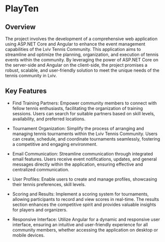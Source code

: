 # PlayTen

## Overview
The project involves the development of a comprehensive web application using ASP.NET Core and Angular to enhance the event management capabilities of the Lviv Tennis Community. This application aims to streamline and optimize the planning, organization, and execution of tennis events within the community. By leveraging the power of ASP.NET Core on the server-side and Angular on the client-side, the project promises a robust, scalable, and user-friendly solution to meet the unique needs of the tennis community in Lviv.

## Key Features
* Find Training Partners: Empower community members to connect with fellow tennis enthusiasts, facilitating the organization of training sessions. Users can search for suitable partners based on skill levels, availability, and preferred locations.

* Tournament Organization: Simplify the process of arranging and managing tennis tournaments within the Lviv Tennis Community. Users can create, schedule, and coordinate tournaments seamlessly, fostering a competitive and engaging environment.

* Email Communication: Streamline communication through integrated email features. Users receive event notifications, updates, and general messages directly within the application, ensuring effective and centralized communication.

* User Profiles: Enable users to create and manage profiles, showcasing their tennis preferences, skill levels.
  
* Scoring and Results: Implement a scoring system for tournaments, allowing participants to record and view scores in real-time. The results section enhances the competitive spirit and provides valuable insights for players and organizers.

* Responsive Interface: Utilize Angular for a dynamic and responsive user interface, ensuring an intuitive and user-friendly experience for all community members, whether accessing the application on desktop or mobile devices.
